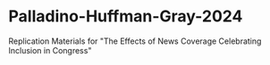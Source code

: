 # Palladino-Huffman-Gray-2024
Replication Materials for "The Effects of News Coverage Celebrating Inclusion in Congress"
